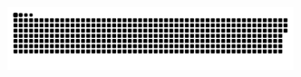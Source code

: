 ![github contribution grid snake animation](https://raw.githubusercontent.com/romanyankov/snake/output/github-contribution-grid-snake-dark.svg)

